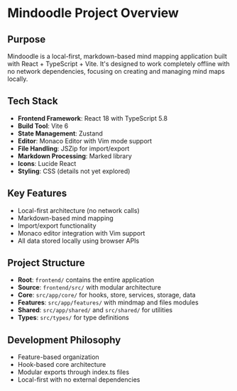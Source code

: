 # Mindoodle Project Overview

## Purpose
Mindoodle is a local-first, markdown-based mind mapping application built with React + TypeScript + Vite. It's designed to work completely offline with no network dependencies, focusing on creating and managing mind maps locally.

## Tech Stack
- **Frontend Framework**: React 18 with TypeScript 5.8
- **Build Tool**: Vite 6
- **State Management**: Zustand
- **Editor**: Monaco Editor with Vim mode support
- **File Handling**: JSZip for import/export
- **Markdown Processing**: Marked library
- **Icons**: Lucide React
- **Styling**: CSS (details not yet explored)

## Key Features
- Local-first architecture (no network calls)
- Markdown-based mind mapping
- Import/export functionality
- Monaco editor integration with Vim support
- All data stored locally using browser APIs

## Project Structure
- **Root**: `frontend/` contains the entire application
- **Source**: `frontend/src/` with modular architecture
- **Core**: `src/app/core/` for hooks, store, services, storage, data
- **Features**: `src/app/features/` with mindmap and files modules
- **Shared**: `src/app/shared/` and `src/shared/` for utilities
- **Types**: `src/types/` for type definitions

## Development Philosophy
- Feature-based organization
- Hook-based core architecture
- Modular exports through index.ts files
- Local-first with no external dependencies